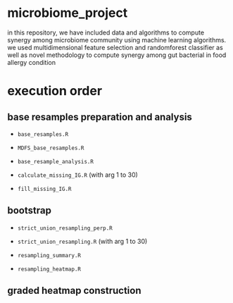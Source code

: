 # microbiome_project
in this repository, we have included data and algorithms to compute synergy among microbiome community using machine learning algorithms. we used multidimensional feature selection and randomforest classifier as well as novel methodology to compute synergy among gut bacterial in food allergy condition   

# execution order

## base resamples preparation and analysis

- `base_resamples.R`

- `MDFS_base_resamples.R`

- `base_resample_analysis.R`

- `calculate_missing_IG.R` (with arg 1 to 30)

- `fill_missing_IG.R`

## bootstrap

- `strict_union_resampling_perp.R`

- `strict_union_resampling.R` (with arg 1 to 30)

- `resampling_summary.R` 

- `resampling_heatmap.R`

## graded heatmap construction
